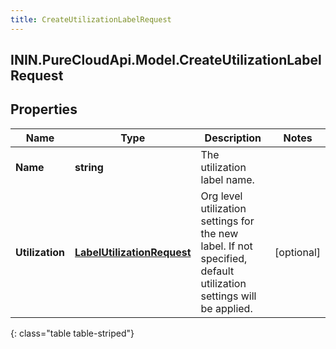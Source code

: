 ```yaml
---
title: CreateUtilizationLabelRequest
---
```

## ININ.PureCloudApi.Model.CreateUtilizationLabelRequest

## Properties

|Name | Type | Description | Notes|
|------------ | ------------- | ------------- | -------------|
| **Name** | **string** | The utilization label name. | |
| **Utilization** | [**LabelUtilizationRequest**](LabelUtilizationRequest.html) | Org level utilization settings for the new label. If not specified, default utilization settings will be applied. | [optional] |
{: class="table table-striped"}


